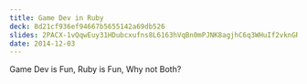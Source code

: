 ```yaml
---
title: Game Dev in Ruby
deck: 8d21cf936ef94667b5655142a69db526
slides: 2PACX-1vQqwEuy31HDubcxufns8L6163hVqBn0mPJNK8agjhC6q3WHuIf2vknGRQA38r5JQnog52wtR6UBS5mj
date: 2014-12-03
---
```

Game Dev is Fun, Ruby is Fun, Why not Both?